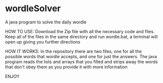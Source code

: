 # wordleSolver
A java program to solve the daily wordle

HOW TO USE:
Download the Zip file with all the necessary code and files. Keep all of the files in the same directory and run wordle.bat, a terminal will open up giving you further directions 

HOW IT WORKS:
In the repository there are two files, one for all the possible words that wordle accepts, and one for just the answers. The java program reads the lists and arrays that you filled and strips away the words that don't obey them as you provide it with more information


 

ENJOY


